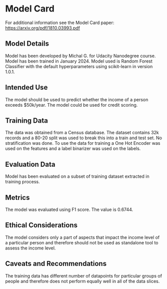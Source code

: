 # Model Card

For additional information see the Model Card paper: https://arxiv.org/pdf/1810.03993.pdf

## Model Details
Model has been developed by Michal G. for Udacity Nanodegree course. Model has been trained
in January 2024. Model used is Random Forest Classifier with the default hyperparameters using
scikit-learn in version 1.0.1.
## Intended Use
The model should be used to predict whether the income of a person exceeds $50k/year.
The model could be used for credit scoring.
## Training Data
The data was obtained from a Census database. The dataset contains 32k records and a 80-20 split was used to break this into a train and test set. No stratification was done. 
To use the data for training a One Hot Encoder was used on the features and a label binarizer was used on the labels.
## Evaluation Data
Model has been evaluated on a subset of training dataset extracted in training process.
## Metrics
The model was evaluated using F1 score. The value is 0.6744.

## Ethical Considerations
The model considers only a part of aspects that impact the income level of a particular person and therefore should not be used as 
standalone tool to assess the income level. 
## Caveats and Recommendations
The training data has different number of datapoints for particular groups of people and therefore does not perform equally well
in all of the data slices.